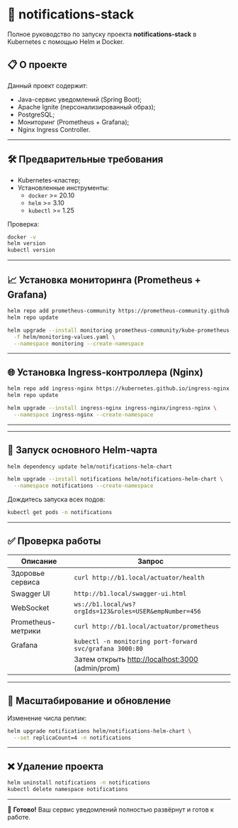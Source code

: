 # 🚀 notifications-stack

Полное руководство по запуску проекта **notifications-stack** в Kubernetes с помощью Helm и Docker.

## 📋 О проекте

Данный проект содержит:

- Java-сервис уведомлений (Spring Boot);
- Apache Ignite (персонализированный образ);
- PostgreSQL;
- Мониторинг (Prometheus + Grafana);
- Nginx Ingress Controller.

---

## 🛠 Предварительные требования

- Kubernetes-кластер;
- Установленные инструменты:
  - `docker` >= 20.10
  - `helm` >= 3.10
  - `kubectl` >= 1.25

Проверка:

```bash
docker -v
helm version
kubectl version
```

---

## 📈 Установка мониторинга (Prometheus + Grafana)

```bash
helm repo add prometheus-community https://prometheus-community.github.io/helm-charts
helm repo update

helm upgrade --install monitoring prometheus-community/kube-prometheus-stack \
  -f helm/monitoring-values.yaml \
  --namespace monitoring --create-namespace
```

---

## 🌐 Установка Ingress-контроллера (Nginx)

```bash
helm repo add ingress-nginx https://kubernetes.github.io/ingress-nginx
helm repo update

helm upgrade --install ingress-nginx ingress-nginx/ingress-nginx \
  --namespace ingress-nginx --create-namespace
```

---

---

## 🚩 Запуск основного Helm-чарта

```bash
helm dependency update helm/notifications-helm-chart

helm upgrade --install notifications helm/notifications-helm-chart \
  --namespace notifications --create-namespace
```

Дождитесь запуска всех подов:

```bash
kubectl get pods -n notifications
```

---

## ✅ Проверка работы

| Описание                | Запрос                                                     |
|-------------------------|------------------------------------------------------------|
| Здоровье сервиса        | `curl http://b1.local/actuator/health`                    |
| Swagger UI              | `http://b1.local/swagger-ui.html`                          |
| WebSocket               | `ws://b1.local/ws?orgIds=123&roles=USER&empNumber=456`     |
| Prometheus-метрики      | `curl http://b1.local/actuator/prometheus`                |
| Grafana                 | `kubectl -n monitoring port-forward svc/grafana 3000:80`   |
|                         | Затем открыть [http://localhost:3000](http://localhost:3000) (admin/prom) |

---

## 📌 Масштабирование и обновление

Изменение числа реплик:

```bash
helm upgrade notifications helm/notifications-helm-chart \
  --set replicaCount=4 -n notifications
```

---

## ❌ Удаление проекта

```bash
helm uninstall notifications -n notifications
kubectl delete namespace notifications
```

---

🎉 **Готово!** Ваш сервис уведомлений полностью развёрнут и готов к работе.
